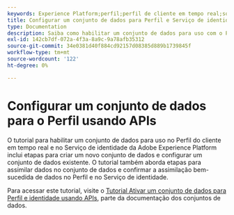 ```yaml
---
keywords: Experience Platform;perfil;perfil de cliente em tempo real;solução de problemas;API;habilitar conjunto de dados
title: Configurar um conjunto de dados para Perfil e Serviço de identidade usando APIs
type: Documentation
description: Saiba como habilitar um conjunto de dados para uso com o Perfil do cliente em tempo real e o Serviço de identidade usando APIs do Adobe Experience Platform.
exl-id: 142cb7df-072a-4f3a-8a9c-9a78afb35312
source-git-commit: 34e0381d40f884cd92157d08385d889b1739845f
workflow-type: tm+mt
source-wordcount: '122'
ht-degree: 0%

---
```


# Configurar um conjunto de dados para o Perfil usando APIs

O tutorial para habilitar um conjunto de dados para uso no Perfil do cliente em tempo real e no Serviço de identidade da Adobe Experience Platform inclui etapas para criar um novo conjunto de dados e configurar um conjunto de dados existente. O tutorial também aborda etapas para assimilar dados no conjunto de dados e confirmar a assimilação bem-sucedida de dados no Perfil e no Serviço de identidade.

Para acessar este tutorial, visite o [Tutorial Ativar um conjunto de dados para Perfil e identidade usando APIs](../../catalog/datasets/enable-for-profile.md), parte da documentação dos conjuntos de dados.
